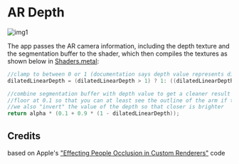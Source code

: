 # AR Depth

![img1](readme_assets/depth.gif)

The app passes the AR camera information, including the depth texture and the segmentation buffer to the shader, which then compiles the textures as shown below in [Shaders.metal](https://github.com/khanniie/xcode-depth/blob/master/ARMatteExampleSwift/Shaders.metal#L201):

```C
//clamp to between 0 or 1 (documentation says depth value represents distance in meters)
dilatedLinearDepth = (dilatedLinearDepth > 1) ? 1: ((dilatedLinearDepth < 0) ? 0 : dilatedLinearDepth);

//combine segmentation buffer with depth value to get a cleaner result
//floor at 0.1 so that you can at least see the outline of the arm if the depth value is too small
//we also "invert" the value of the depth so that closer is brighter
return alpha * (0.1 + 0.9 * (1 - dilatedLinearDepth));
```

## Credits
based on Apple's ["Effecting People Occlusion in Custom Renderers"](https://developer.apple.com/documentation/arkit/effecting_people_occlusion_in_custom_renderers) code
